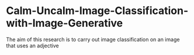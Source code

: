 # Calm-Uncalm-Image-Classification-with-Image-Generative
The aim of this research is to carry out image classification on an image that uses an adjective
